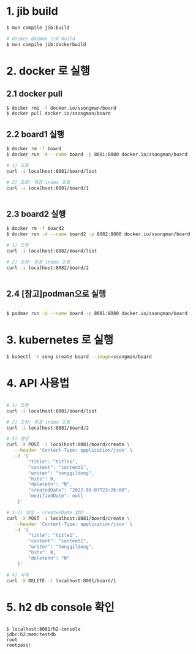 

# 1. jib build

```sh
$ mvn compile jib:build

# docker daemon 으로 build
$ mvn compile jib:dockerbuild


```




# 2. docker 로 실행

## 2.1 docker pull

```sh
$ docker rmi -f docker.io/ssongman/board
$ docker pull docker.io/ssongman/board


```


## 2.2 board1 실행

```sh
$ docker rm -f board
$ docker run -d --name board -p 8081:8080 docker.io/ssongman/board

# 1) 조회
curl -i localhost:8081/board/list

# 2) 조회: 특정 index 조회
curl -i localhost:8081/board/1



```


## 2.3 board2 실행

```sh
$ docker rm -f board2
$ docker run -d --name board2 -p 8082:8080 docker.io/ssongman/board

# 1) 조회
curl -i localhost:8082/board/list

# 2) 조회: 특정 index 조회
curl -i localhost:8082/board/2



```


## 2.4 [참고]podman으로 실행

```sh

$ podman run -d --name board -p 8081:8080 docker.io/ssongman/board


```





# 3. kubernetes 로 실행

```sh
$ kubectl -n song create board --image=ssongman/board


```







# 4. API 사용법

```sh

# 1) 조회
curl -i localhost:8081/board/list

# 2) 조회: 특정 index 조회
curl -i localhost:8081/board/2

# 3) 생성
curl -X POST -i localhost:8081/board/create \
   --header 'Content-Type: application/json' \
   -d '{
        "title": "title1",
        "content": "content1",
        "writer": "honggildong",
        "hits": 0,
        "deleteYn": "N",
        "createdDate": "2022-08-07T23:26:00",
        "modifiedDate": null
    }'

# 3-2) 생성 - createdDate 없이
curl -X POST -i localhost:8081/board/create \
   --header 'Content-Type: application/json' \
   -d '{
        "title": "title1",
        "content": "content1",
        "writer": "honggildong",
        "hits": 0,
        "deleteYn": "N"
    }'

# 4) 삭제
curl -X DELETE -i localhost:8081/board/1


```



# 5. h2 db console 확인
```

$ localhost:8081/h2-console
jdbc:h2:mem:testdb
root
rootpass!

```    
    